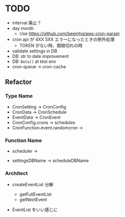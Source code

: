 # TODO
- interval 廃止？
- day month
  - Use https://github.com/beemhq/aws-cron-parser
- cron api が 4XX 5XX エラーになったときの例外処理
  - TOKEN がない時、期限切れの時
- validate settings in DB
- DB: str to date improvement
- DB: `Deta()` at test env
- cron-queue -> cron-cache

## Refactor
### Type Name
- CronSetting -> CronConfig
- CronData -> CronSchedule
- EventData -> CronEvent
- CronConfig.crons -> schedules
- CronFunction.event.randomcron -> 

### Function Name
- scheduler -> 

- settingsDBName -> scheduleDBName

### Architect
- createEventList 分解
  - getFullEventList
  - getNextEvent

- EventList をいい感じに
  